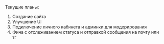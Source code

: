 Текущие планы:
1. Создание сайта
2. Улучшение UI
3. Подключение личного кабинета и админки для модерирования
4. Фича с отслеживанием статуса и отправкой сообщения на почту или тг
